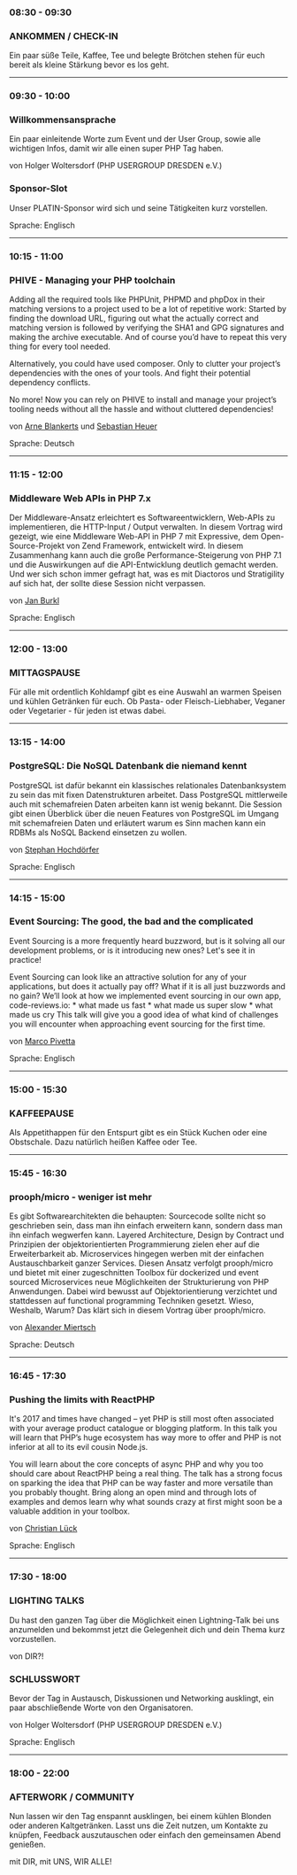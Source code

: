 <div class="schedule">
	<div class="row">
		<div class="col-xs-12 col-sm-4 col-md-3">
			<h3>08:30 - 09:30</h3>	
		</div>
		<div class="col-xs-12 col-sm-8 col-md-9">
			<h3>
			    <a href="https://joind.in/talk/aed73" target="_blank" title="Jetzt bewerten bei joind.in" class="pull-right">
			        <i class="fa fa-commenting-o"></i>
			    </a>
			    ANKOMMEN / CHECK-IN
			</h3>
			<p class="text-muted">
				Ein paar süße Teile, Kaffee, Tee und belegte Brötchen stehen für euch bereit als kleine Stärkung bevor es los geht. 
			</p>
		</div>
	</div>
	<hr class="blockspace">
	<div class="row">
		<div class="col-xs-12 col-sm-4 col-md-3">
			<h3>09:30 - 10:00</h3>	
		</div>
		<div class="col-xs-12 col-sm-8 col-md-9">
			<h3>
			    <a href="https://joind.in/talk/73e7e" target="_blank" title="Jetzt bewerten bei joind.in" class="pull-right">
                    <i class="fa fa-commenting-o"></i>
                </a>
			    Willkommensansprache
			</h3>
			<p>
				Ein paar einleitende Worte zum Event und der User Group, sowie alle wichtigen Infos, damit wir alle einen super PHP Tag haben. 
			</p>
			<p class="text-muted">von Holger Woltersdorf (PHP USERGROUP DRESDEN e.V.)</p>
			<h3>Sponsor-Slot</h3>
			<p>
				Unser PLATIN-Sponsor wird sich und seine Tätigkeiten kurz vorstellen.
			</p>
			<p>Sprache: Englisch</p>
		</div>
	</div>
	<hr class="blockspace">
	<div class="row">
		<div class="col-xs-12 col-sm-4 col-md-3">
			<h3>10:15 - 11:00</h3>	
		</div>
		<div class="col-xs-12 col-sm-8 col-md-9">
			<h3><a name="phive"></a>
			    <a href="https://joind.in/talk/41de1" target="_blank" title="Jetzt bewerten bei joind.in" class="pull-right">
                    <i class="fa fa-commenting-o"></i>
                </a>
			    PHIVE - Managing your PHP toolchain
			</h3>
			<p>
				Adding all the required tools like PHPUnit, PHPMD and phpDox in their matching versions to a project used to be a lot of repetitive work: 
				Started by finding the download URL, figuring out what the actually correct and matching version is followed by verifying the SHA1 and GPG 
				signatures and making the archive executable. And of course you’d have to repeat this very thing for every tool needed.
			</p>
			<p>
				Alternatively, you could have used composer. Only to clutter your project’s dependencies with the ones of your tools. 
				And fight their potential dependency conflicts.
			</p>
			<p>
				No more! Now you can rely on PHIVE to install and manage your project’s 
				tooling needs without all the hassle and without cluttered dependencies!
			</p>
			<p class="text-muted">
				von <a href="@baseUrl@/de/speaker.html#arne-blankerts">Arne Blankerts</a> 
				und <a href="@baseUrl@/de/speaker.html#sebastian-heuer">Sebastian Heuer</a>
			</p>
			<p>Sprache: Deutsch</p>
		</div>
	</div>
	<hr class="blockspace">
	<div class="row">
		<div class="col-xs-12 col-sm-4 col-md-3">
			<h3>11:15 - 12:00</h3>	
		</div>
		<div class="col-xs-12 col-sm-8 col-md-9">
			<h3>
			    <a name="middleware-web-apis-in-php-7"></a>
			    Middleware Web APIs in PHP 7.x
			    <a href="https://joind.in/talk/55cc8" target="_blank" title="Jetzt bewerten bei joind.in" class="pull-right">
                    <i class="fa fa-commenting-o"></i>
                </a>
			</h3>
			<p>
				Der Middleware-Ansatz erleichtert es Softwareentwicklern, Web-APIs zu implementieren, die HTTP-Input / Output verwalten. 
				In diesem Vortrag wird gezeigt, wie eine Middleware Web-API in PHP 7 mit Expressive, dem Open-Source-Projekt von Zend Framework, entwickelt wird. 
				In diesem Zusammenhang kann auch die große Performance-Steigerung von PHP 7.1 und die Auswirkungen auf die API-Entwicklung deutlich gemacht werden. 
				Und wer sich schon immer gefragt hat, was es mit Diactoros und Stratigility auf sich hat, der sollte diese Session nicht verpassen.
			</p>
			<p class="text-muted">von <a href="@baseUrl@/de/speaker.html#jan-burkl">Jan Burkl</a></p>
			<p>Sprache: Englisch</p>
		</div>
	</div>
	<hr class="blockspace">
	<div class="row">
		<div class="col-xs-12 col-sm-4 col-md-3">
			<h3>12:00 - 13:00</h3>	
		</div>
		<div class="col-xs-12 col-sm-8 col-md-9">
			<h3>
			    <a href="https://joind.in/talk/5ede2" target="_blank" title="Jetzt bewerten bei joind.in" class="pull-right">
                    <i class="fa fa-commenting-o"></i>
                </a>
			    MITTAGSPAUSE
			</h3>
			<p class="text-muted">
				Für alle mit ordentlich Kohldampf gibt es eine Auswahl an warmen Speisen und kühlen Getränken für euch. 
				Ob Pasta- oder Fleisch-Liebhaber, Veganer oder Vegetarier - für jeden ist etwas dabei.
			</p>
		</div>
	</div>
	<hr class="blockspace">
	<div class="row">
		<div class="col-xs-12 col-sm-4 col-md-3">
			<h3>13:15 - 14:00</h3>	
		</div>
		<div class="col-xs-12 col-sm-8 col-md-9">
			<h3>
			    <a name="postgresql"></a>
			    <a href="https://joind.in/talk/acdb0" target="_blank" title="Jetzt bewerten bei joind.in" class="pull-right">
                    <i class="fa fa-commenting-o"></i>
                </a>
			    PostgreSQL: Die NoSQL Datenbank die niemand kennt
			</h3>
			<p>
				PostgreSQL ist dafür bekannt ein klassisches
				relationales Datenbanksystem zu sein das mit fixen Datenstrukturen
				arbeitet. Dass PostgreSQL mittlerweile auch mit schemafreien Daten
				arbeiten kann ist wenig bekannt. Die Session gibt einen Überblick über
				die neuen Features von PostgreSQL im Umgang mit schemafreien Daten und
				erläutert warum es Sinn machen kann ein RDBMs als NoSQL Backend
				einsetzen zu wollen.
			</p>
			<p class="text-muted">von <a href="@baseUrl@/de/speaker.html#stephan-hochdoerfer">Stephan Hochdörfer</a></p>
			<p>Sprache: Englisch</p>
		</div>
	</div>
	<hr class="blockspace">
	<div class="row">
		<div class="col-xs-12 col-sm-4 col-md-3">
			<h3>14:15 - 15:00</h3>	
		</div>
		<div class="col-xs-12 col-sm-8 col-md-9">
			<h3>
			    <a name="event-sourcing"></a>
			    <a href="https://joind.in/talk/c61a1" target="_blank" title="Jetzt bewerten bei joind.in" class="pull-right">
                    <i class="fa fa-commenting-o"></i>
                </a>
			    Event Sourcing: The good, the bad and the complicated
			</h3>
			<p>
				Event Sourcing is a more frequently heard buzzword, but is it solving all our development problems, or is it introducing new ones? Let's see it in practice!
			</p>
			<p>
                Event Sourcing can look like an attractive solution for any of your applications, but does it actually pay off? What if it is all just buzzwords and no gain? 
                We’ll look at how we implemented event sourcing in our own app, code-reviews.io: * what made us fast * what made us super slow * what made us cry 
                This talk will give you a good idea of what kind of challenges you will encounter when approaching event sourcing for the first time.
			</p>
			<p class="text-muted">von <a href="@baseUrl@/de/speaker.html#marco-pivetta">Marco Pivetta</a></p>
			<p>Sprache: Englisch</p>
		</div>
	</div>
	<hr class="blockspace">
	<div class="row">
		<div class="col-xs-12 col-sm-4 col-md-3">
			<h3>15:00 - 15:30</h3>	
		</div>
		<div class="col-xs-12 col-sm-8 col-md-9">
			<h3>
			    <a href="https://joind.in/talk/322f6" target="_blank" title="Jetzt bewerten bei joind.in" class="pull-right">
                    <i class="fa fa-commenting-o"></i>
                </a>
			    KAFFEEPAUSE
			</h3>
			<p class="text-muted">
				Als Appetithappen für den Entspurt gibt es ein Stück Kuchen oder eine Obstschale. Dazu natürlich heißen Kaffee oder Tee.
			</p>
		</div>
	</div>
	<hr class="blockspace">
	<div class="row">
		<div class="col-xs-12 col-sm-4 col-md-3">
			<h3>15:45 - 16:30</h3>	
		</div>
		<div class="col-xs-12 col-sm-8 col-md-9">
			<h3>
			    <a name="prooph-micro"></a>
			    <a href="https://joind.in/talk/a25c0" target="_blank" title="Jetzt bewerten bei joind.in" class="pull-right">
                    <i class="fa fa-commenting-o"></i>
                </a>
			    prooph/micro - weniger ist mehr
			</h3>
			<p>
			    Es gibt Softwarearchitekten die behaupten: Sourcecode sollte nicht so geschrieben sein, dass man ihn einfach erweitern kann, sondern dass man ihn einfach wegwerfen kann.
                Layered Architecture, Design by Contract und Prinzipien der objektorientierten Programmierung zielen eher auf die Erweiterbarkeit ab. Microservices hingegen werben mit der einfachen Austauschbarkeit
                ganzer Services. Diesen Ansatz verfolgt prooph/micro und bietet mit einer zugeschnitten Toolbox für dockerized und event sourced Microservices neue Möglichkeiten der Strukturierung von PHP Anwendungen. Dabei wird bewusst auf Objektorientierung verzichtet und stattdessen auf functional programming Techniken gesetzt. Wieso, Weshalb, Warum? Das klärt sich in diesem Vortrag über prooph/micro.
            </p>
			<p class="text-muted">
			    von <a href="@baseUrl@/de/speaker.html#alexander-miertsch">Alexander Miertsch</a>
			</p>
			<p>Sprache: Deutsch</p>
		</div>
	</div>
	<hr class="blockspace">
	<div class="row">
		<div class="col-xs-12 col-sm-4 col-md-3">
			<h3>16:45 - 17:30</h3>	
		</div>
		<div class="col-xs-12 col-sm-8 col-md-9">
			<h3>
			    <a name="react-php"></a>
			    <a href="https://joind.in/talk/607ac" target="_blank" title="Jetzt bewerten bei joind.in" class="pull-right">
                    <i class="fa fa-commenting-o"></i>
                </a>
			    Pushing the limits with ReactPHP
			</h3>
			<p>
				It's 2017 and times have changed – yet PHP is still most often associated with your average product 
				catalogue or blogging platform. In this talk you will learn that PHP’s huge ecosystem has way more to 
				offer and PHP is not inferior at all to its evil cousin Node.js.
            </p>
            <p>
                You will learn about the core concepts of async PHP and why you too should care about ReactPHP being a 
                real thing. The talk has a strong focus on sparking the idea that PHP can be way faster and more 
                versatile than you probably thought. Bring along an open mind and through lots of examples and demos 
                learn why what sounds crazy at first might soon be a valuable addition in your toolbox.
			</p>
			<p class="text-muted">von <a href="@baseUrl@/de/speaker.html#christian-lueck">Christian Lück</a></p>
			<p>Sprache: Englisch</p>
		</div>
	</div>
	<hr class="blockspace">
	<div class="row">
		<div class="col-xs-12 col-sm-4 col-md-3">
			<h3>17:30 - 18:00</h3>	
		</div>
		<div class="col-xs-12 col-sm-8 col-md-9">
			<h3>
			    <a href="https://joind.in/talk/3a8dd" target="_blank" title="Jetzt bewerten bei joind.in" class="pull-right">
                    <i class="fa fa-commenting-o"></i>
                </a>
			    LIGHTING TALKS
			</h3>
			<p>
				Du hast den ganzen Tag über die Möglichkeit einen Lightning-Talk bei uns anzumelden und bekommst jetzt die Gelegenheit 
				dich und dein Thema kurz vorzustellen.
			</p>
			<p class="text-muted">von DIR?!</p>
			<h3>
			    <a href="https://joind.in/talk/e1c2b" target="_blank" title="Jetzt bewerten bei joind.in" class="pull-right">
                    <i class="fa fa-commenting-o"></i>
                </a>
			    SCHLUSSWORT
			</h3>
			<p>
				Bevor der Tag in Austausch, Diskussionen und Networking ausklingt, ein paar abschließende Worte von den Organisatoren. 
			</p>
			<p class="text-muted">von Holger Woltersdorf (PHP USERGROUP DRESDEN e.V.)</p>
			<p>Sprache: Englisch</p>
		</div>
	</div>
	<hr class="blockspace">
	<div class="row">
		<div class="col-xs-12 col-sm-4 col-md-3">
			<h3>18:00 - 22:00</h3>	
		</div>
		<div class="col-xs-12 col-sm-8 col-md-9">
			<h3>
			    <a href="https://joind.in/talk/1cdc1" target="_blank" title="Jetzt bewerten bei joind.in" class="pull-right">
                    <i class="fa fa-commenting-o"></i>
                </a>
			    AFTERWORK / COMMUNITY
			</h3>
			<p>
				Nun lassen wir den Tag enspannt ausklingen, bei einem kühlen Blonden oder anderen Kaltgetränken. 
				Lasst uns die Zeit nutzen, um Kontakte zu knüpfen, Feedback auszutauschen oder einfach den gemeinsamen Abend genießen.
			</p>
			<span class="text-muted">mit DIR, mit UNS, WIR ALLE!</span>
		</div>
	</div>
</div>
